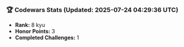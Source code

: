 ### 🏆 Codewars Stats (Updated: 2025-07-24 04:29:36 UTC)

- **Rank:** 8 kyu
- **Honor Points:** 3
- **Completed Challenges:** 1
